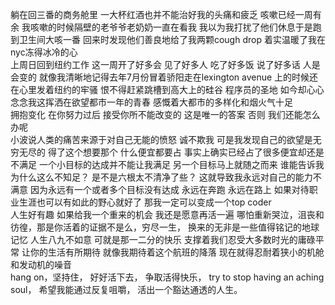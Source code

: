 躺在回三番的商务舱里 一大杯红酒也并不能治好我的头痛和疲乏 咳嗽已经一周有余 我咳嗽的时候隔壁的老爷爷老奶奶一直在看我 我以为我打扰了他们休息于是跑到卫生间大咳一番 回来时发现他们善良地给了我两颗cough drop 着实温暖了我在nyc冻得冰冷的心  
上周日回到纽约工作 这一周开了好多会 见了好多人 吃了好多饭 说了好多话 人是会变的 就像我清晰地记得去年7月份冒着骄阳走在lexington avenue 上的时候还在心里发着纽约的牢骚 恨不得赶紧跳槽到高大上的硅谷 程序员的圣地 如今却心心念念我这挥洒在欲望都市一年的青春 感慨着大都市的多样化和烟火气十足  
拥抱变化 在你努力过后 接受你所不能改变的 这是唯一的答案 否则 我们还能怎么办呢  
小波说人类的痛苦来源于对自己无能的愤怒 诚不欺我 可是我发现自己的欲望是无穷无尽的 得了这个想要那个 什么便宜都要占 事实上确实已经占了很多便宜却还是不满足 一个小目标的达成并不能让我满足 另一个目标马上就随之而来 谁能告诉我为什么这么不知足？ 是不是六根太不清净了些？ 这就导致我永远对自己的能力不满意 因为永远有一个或者多个目标没有达成 永远在奔跑 永远在路上 如果对待职业生涯也可以有如此的野心就好了 那我一定可以变成一个top coder  
人生好有趣 如果给我一个重来的机会 我还是愿意再活一遍 哪怕重新哭泣，沮丧和彷徨，那是你活着的证据不是么，穷尽一生， 换来的无非是一些值得铭记的地球记忆  人生八九不如意 可就是那一二分的快乐 支撑着我们忍受大多数时光的庸碌平常 让你的生活有所期待 就像我期待着这个航班的降落 现在就得忍耐着狭小的机舱和发动机的噪音  
hang on，坚持住， 好好活下去， 争取活得快乐， try to stop having an aching soul， 希望我能通过反复咀嚼， 活出一个豁达通透的人生。
